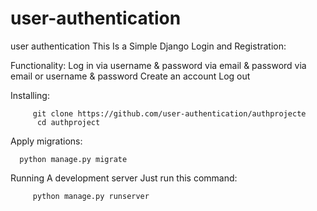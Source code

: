 # user-authentication
user authentication 
 This Is a Simple Django Login and Registration:




Functionality:
      Log in
        via username & password
        via email & password
        via email or username & password
        Create an account
        Log out



Installing:
         
         git clone https://github.com/user-authentication/authprojecte
          cd authproject

Apply migrations:
      
      python manage.py migrate

Running
A development server
Just run this command:
         
         python manage.py runserver

